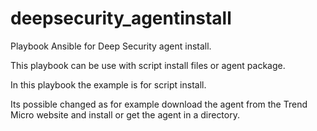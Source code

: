 # deepsecurity_agentinstall
Playbook Ansible for Deep Security agent install.

This playbook can be use with script install files or agent package.

In this playbook the example is for script install.

Its possible changed as for example download the agent from the Trend Micro website and install or get the agent in a directory.
